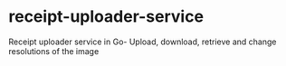 # receipt-uploader-service
Receipt uploader service in Go- Upload, download, retrieve and change resolutions of the image
